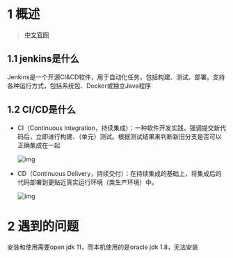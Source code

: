 # 1 概述

>  [中文官网](https://www.jenkins.io/zh/doc/) 

## 1.1 jenkins是什么

Jenkins是一个开源CI&CD软件，用于自动化任务，包括构建、测试、部署。支持各种运行方式，包括系统包、Docker或独立Java程序



## 1.2 CI/CD是什么

- CI（Continuous Integration，持续集成）：一种软件开发实践，强调提交新代码后，立即进行构建、（单元）测试。根据测试结果来判断新旧分支是否可以正确集成在一起

   ![img](https://upload-images.jianshu.io/upload_images/6464255-1b6e3bfdbece1492.jpg?imageMogr2/auto-orient/strip|imageView2/2/format/webp) 

- CD（Continuous Delivery，持续交付）：在持续集成的基础上，将集成后的代码部署到更贴近真实运行环境（类生产环境）中。

   ![img](https://upload-images.jianshu.io/upload_images/6464255-ba088ec7257062c0.jpg?imageMogr2/auto-orient/strip|imageView2/2/format/webp)  



# 2 遇到的问题
安装和使用需要open jdk 11，而本机使用的是oracle jdk 1.8，无法安装
